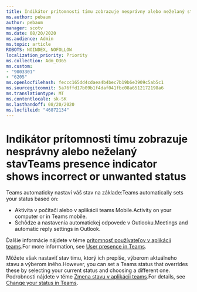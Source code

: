 ```yaml
---
title: Indikátor prítomnosti tímu zobrazuje nesprávny alebo neželaný stav
ms.author: pebaum
author: pebaum
manager: scotv
ms.date: 08/20/2020
ms.audience: Admin
ms.topic: article
ROBOTS: NOINDEX, NOFOLLOW
localization_priority: Priority
ms.collection: Adm_O365
ms.custom:
- "9003301"
- "6205"
ms.openlocfilehash: feccc165dd4cdaea4b4bec7b19b6e3909c5ab5c1
ms.sourcegitcommit: 5a76ffd17b09b1f4daf041fbc08a6512172198a6
ms.translationtype: MT
ms.contentlocale: sk-SK
ms.lasthandoff: 08/20/2020
ms.locfileid: "46872134"
---
```

# <a name="teams-presence-indicator-shows-incorrect-or-unwanted-status"></a><span data-ttu-id="a713b-102">Indikátor prítomnosti tímu zobrazuje nesprávny alebo neželaný stav</span><span class="sxs-lookup"><span data-stu-id="a713b-102">Teams presence indicator shows incorrect or unwanted status</span></span>

<span data-ttu-id="a713b-103">Teams automaticky nastaví váš stav na základe:</span><span class="sxs-lookup"><span data-stu-id="a713b-103">Teams automatically sets your status based on:</span></span>

- <span data-ttu-id="a713b-104">Aktivita v počítači alebo v aplikácii teams Mobile.</span><span class="sxs-lookup"><span data-stu-id="a713b-104">Activity on your computer or in Teams mobile.</span></span>
- <span data-ttu-id="a713b-105">Schôdze a nastavenia automatickej odpovede v Outlooku.</span><span class="sxs-lookup"><span data-stu-id="a713b-105">Meetings and automatic reply settings in Outlook.</span></span>

<span data-ttu-id="a713b-106">Ďalšie informácie nájdete v téme [prítomnosť používateľov v aplikácii teams](https://docs.microsoft.com/microsoftteams/presence-admins).</span><span class="sxs-lookup"><span data-stu-id="a713b-106">For more information, see [User presence in Teams](https://docs.microsoft.com/microsoftteams/presence-admins).</span></span>  

<span data-ttu-id="a713b-107">Môžete však nastaviť stav tímu, ktorý ich prepíše, výberom aktuálneho stavu a výberom iného.</span><span class="sxs-lookup"><span data-stu-id="a713b-107">However, you can set a Teams status that overrides these by selecting your current status and choosing a different one.</span></span> <span data-ttu-id="a713b-108">Podrobnosti nájdete v téme [Zmena stavu v aplikácii teams](https://support.microsoft.com/office/change-your-status-in-teams-ce36ed14-6bc9-4775-a33e-6629ba4ff78e).</span><span class="sxs-lookup"><span data-stu-id="a713b-108">For details, see [Change your status in Teams](https://support.microsoft.com/office/change-your-status-in-teams-ce36ed14-6bc9-4775-a33e-6629ba4ff78e).</span></span>